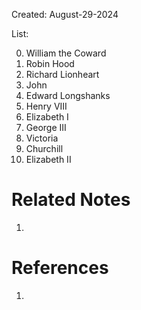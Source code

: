 Created: August-29-2024

List:

0. William the Coward
1. Robin Hood
2. Richard Lionheart
3. John
4. Edward Longshanks
5. Henry VIII
6. Elizabeth I
7. George III
8. Victoria
9. Churchill
10. Elizabeth II

# Related Notes

1. 
# References

1. 